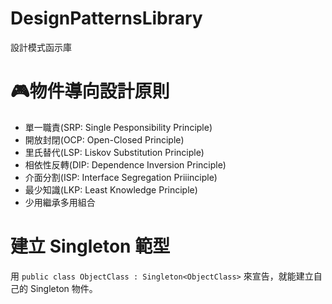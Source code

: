 ﻿# DesignPatternsLibrary
設計模式函示庫

# 🎮物件導向設計原則
* 單一職責(SRP: Single Pesponsibility Principle)
* 開放封閉(OCP: Open-Closed Principle)
* 里氏替代(LSP: Liskov Substitution Principle)
* 相依性反轉(DIP: Dependence Inversion Principle)
* 介面分割(ISP: Interface Segregation Priiinciple)
* 最少知識(LKP: Least Knowledge Principle)
* 少用繼承多用組合

# 建立 Singleton 範型
用 `public class ObjectClass : Singleton<ObjectClass>` 來宣告，就能建立自己的 Singleton 物件。
